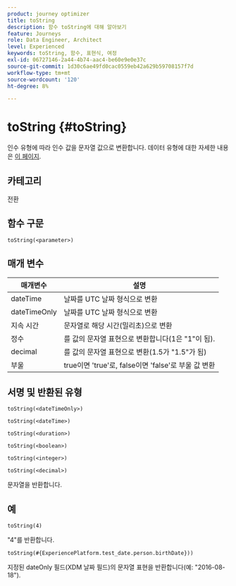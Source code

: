```yaml
---
product: journey optimizer
title: toString
description: 함수 toString에 대해 알아보기
feature: Journeys
role: Data Engineer, Architect
level: Experienced
keywords: toString, 함수, 표현식, 여정
exl-id: 06727146-2a44-4b74-aac4-be60e9e0e37c
source-git-commit: 1d30c6ae49fd0cac0559eb42a629b59708157f7d
workflow-type: tm+mt
source-wordcount: '120'
ht-degree: 8%

---
```


# toString {#toString}

인수 유형에 따라 인수 값을 문자열 값으로 변환합니다. 데이터 유형에 대한 자세한 내용은 [이 페이지](../expression/data-types.md).

## 카테고리

전환

## 함수 구문

`toString(<parameter>)`

## 매개 변수

| 매개변수 | 설명 |
|--- |--- |
| dateTime | 날짜를 UTC 날짜 형식으로 변환 |
| dateTimeOnly | 날짜를 UTC 날짜 형식으로 변환 |
| 지속 시간 | 문자열로 해당 시간(밀리초)으로 변환 |
| 정수 | 를 값의 문자열 표현으로 변환합니다(1은 &quot;1&quot;이 됨). |
| decimal | 를 값의 문자열 표현으로 변환(1.5가 &quot;1.5&quot;가 됨) |
| 부울 | true이면 &#39;true&#39;로, false이면 &#39;false&#39;로 부울 값 변환 |

## 서명 및 반환된 유형

`toString(<dateTimeOnly>)`

`toString(<dateTime>)`

`toString(<duration>)`

`toString(<boolean>)`

`toString(<integer>)`

`toString(<decimal>)`

문자열을 반환합니다.

## 예

`toString(4)`

&quot;4&quot;를 반환합니다.

`toString(#{ExperiencePlatform.test_date.person.birthDate}))`

지정된 dateOnly 필드(XDM 날짜 필드)의 문자열 표현을 반환합니다(예: &quot;2016-08-18&quot;).

